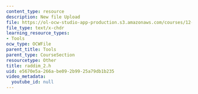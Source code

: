 ```yaml
---
content_type: resource
description: New file Upload
file: https://ol-ocw-studio-app-production.s3.amazonaws.com/courses/12-811-tropical-meteorology-spring-2011/e5670e5a266abe092b9925a79db1b235_raddim_2.h
file_type: text/x-chdr
learning_resource_types:
- Tools
ocw_type: OCWFile
parent_title: Tools
parent_type: CourseSection
resourcetype: Other
title: raddim_2.h
uid: e5670e5a-266a-be09-2b99-25a79db1b235
video_metadata:
  youtube_id: null
---
```

